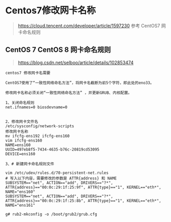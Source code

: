 # Centos7修改网卡名称
> https://cloud.tencent.com/developer/article/1597230
参考 CentOS7 网卡命名规则
## CentOS 7 CentOS 8 网卡命名规则
>  https://blog.csdn.net/selboo/article/details/102853474

```
centos7 修改网卡名需要

CentOS7使用了“一致性网络命名方法”，将网卡名截断为前5个字符，即此处的eno33。

修改网卡名称必须关闭“一致性网络命名方法” ，并更新GRUB、内核配置。

1、关闭命名规则
net.ifnames=0 biosdevname=0


2、修改网卡文件名
/etc/sysconfig/network-scripts
修改网卡名称
mv ifcfg-ens192 ifcfg-ens160
vim ifcfg-ens160 
NAME=ens160
UUID=497eb8f5-7434-4635-b76c-20819cd53095
DEVICE=ens160

3、# 新建网卡命名规则文件

vim /etc/udev/rules.d/70-persistent-net.rules
# 写入以下内容，需要修改的参数是 ATTR{address} 和 NAME
SUBSYSTEM=="net", ACTION=="add", DRIVERS=="?*", ATTR{address}=="00:0c:29:1f:25:9f", ATTR{type}=="1", KERNEL=="eth*", NAME="ens160"
SUBSYSTEM=="net", ACTION=="add", DRIVERS=="?*", ATTR{address}=="00:0c:29:1f:25:8b", ATTR{type}=="1", KERNEL=="eth*", NAME="ens161"

g# rub2-mkconfig -o /boot/grub2/grub.cfg


```
